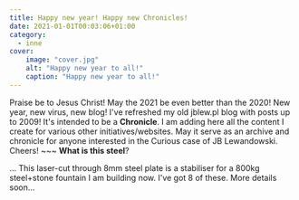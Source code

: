 ```yaml
---
title: Happy new year! Happy new Chronicles!
date: 2021-01-01T00:03:06+01:00
category:
  - inne
cover:
    image: "cover.jpg"
    alt: "Happy new year to all!"
    caption: "Happy new year to all!"
---
```

Praise be to Jesus Christ! May the 2021 be even better than the 2020! New year, new virus, new blog! I've refreshed my old jblew.pl blog with posts up to 2009! It's intended to be a **Chronicle**. I am adding here all the content I create for various other initiatives/websites. May it serve as an archive and chronicle for anyone interested in the Curious case of JB Lewandowski. Cheers! ~~~ **What is this steel**?<!--more-->

... This laser-cut through 8mm steel plate is a stabiliser for a 800kg steel+stone fountain I am building now. I've got 8 of these. More details soon...
